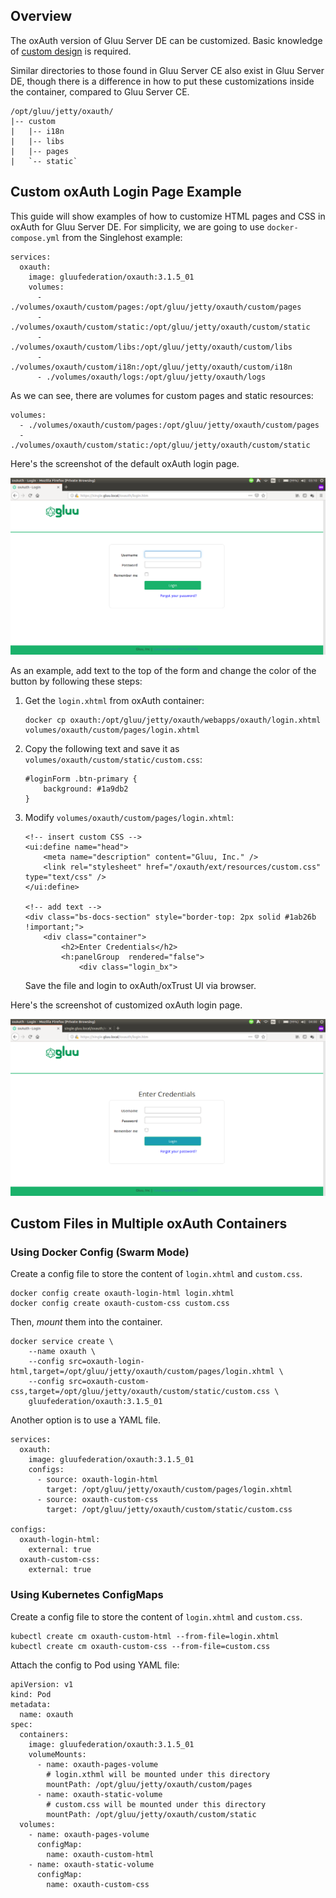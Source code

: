 ## Overview

The oxAuth version of Gluu Server DE can be customized. Basic knowledge of [custom design](https://gluu.org/docs/ce/3.1.5/operation/custom-design/) is required.

Similar directories to those found in Gluu Server CE also exist in Gluu Server DE, though there is a difference in how to put these customizations inside the container, compared to Gluu Server CE.

    /opt/gluu/jetty/oxauth/
    |-- custom
    |   |-- i18n
    |   |-- libs
    |   |-- pages
    |   `-- static`

## Custom oxAuth Login Page Example

This guide will show examples of how to customize HTML pages and CSS in oxAuth for Gluu Server DE.
For simplicity, we are going to use `docker-compose.yml` from the Singlehost example:

    services:
      oxauth:
        image: gluufederation/oxauth:3.1.5_01
        volumes:
          - ./volumes/oxauth/custom/pages:/opt/gluu/jetty/oxauth/custom/pages
          - ./volumes/oxauth/custom/static:/opt/gluu/jetty/oxauth/custom/static
          - ./volumes/oxauth/custom/libs:/opt/gluu/jetty/oxauth/custom/libs
          - ./volumes/oxauth/custom/i18n:/opt/gluu/jetty/oxauth/custom/i18n
          - ./volumes/oxauth/logs:/opt/gluu/jetty/oxauth/logs

As we can see, there are volumes for custom pages and static resources:

    volumes:
      - ./volumes/oxauth/custom/pages:/opt/gluu/jetty/oxauth/custom/pages
      - ./volumes/oxauth/custom/static:/opt/gluu/jetty/oxauth/custom/static

Here's the screenshot of the default oxAuth login page.

![Screenshot](../img/oxauth-default-login.png)

As an example, add text to the top of the form and change the color of the button by following these steps:

1.  Get the `login.xhtml` from oxAuth container:

        docker cp oxauth:/opt/gluu/jetty/oxauth/webapps/oxauth/login.xhtml volumes/oxauth/custom/pages/login.xhtml

1.  Copy the following text and save it as `volumes/oxauth/custom/static/custom.css`:

        #loginForm .btn-primary {
            background: #1a9db2
        }

1.  Modify `volumes/oxauth/custom/pages/login.xhtml`:

        <!-- insert custom CSS -->
        <ui:define name="head">
            <meta name="description" content="Gluu, Inc." />
            <link rel="stylesheet" href="/oxauth/ext/resources/custom.css" type="text/css" />
        </ui:define>

        <!-- add text -->
        <div class="bs-docs-section" style="border-top: 2px solid #1ab26b !important;">
            <div class="container">
                <h2>Enter Credentials</h2>
                <h:panelGroup  rendered="false">
                    <div class="login_bx">

    Save the file and login to oxAuth/oxTrust UI via browser.

Here's the screenshot of customized oxAuth login page.

![Screenshot](../img/oxauth-custom-login.png)

## Custom Files in Multiple oxAuth Containers

### Using Docker Config (Swarm Mode)

Create a config file to store the content of `login.xhtml` and `custom.css`.

    docker config create oxauth-login-html login.xhtml
    docker config create oxauth-custom-css custom.css

Then, _mount_ them into the container.

    docker service create \
        --name oxauth \
        --config src=oxauth-login-html,target=/opt/gluu/jetty/oxauth/custom/pages/login.xhtml \
        --config src=oxauth-custom-css,target=/opt/gluu/jetty/oxauth/custom/static/custom.css \
        gluufederation/oxauth:3.1.5_01

Another option is to use a YAML file.

    services:
      oxauth:
        image: gluufederation/oxauth:3.1.5_01
        configs:
          - source: oxauth-login-html
            target: /opt/gluu/jetty/oxauth/custom/pages/login.xhtml
          - source: oxauth-custom-css
            target: /opt/gluu/jetty/oxauth/custom/static/custom.css

    configs:
      oxauth-login-html:
        external: true
      oxauth-custom-css:
        external: true

### Using Kubernetes ConfigMaps

Create a config file to store the content of `login.xhtml` and `custom.css`.

    kubectl create cm oxauth-custom-html --from-file=login.xhtml
    kubectl create cm oxauth-custom-css --from-file=custom.css

Attach the config to Pod using YAML file:

    apiVersion: v1
    kind: Pod
    metadata:
      name: oxauth
    spec:
      containers:
        image: gluufederation/oxauth:3.1.5_01
        volumeMounts:
          - name: oxauth-pages-volume
            # login.xthml will be mounted under this directory
            mountPath: /opt/gluu/jetty/oxauth/custom/pages
          - name: oxauth-static-volume
            # custom.css will be mounted under this directory
            mountPath: /opt/gluu/jetty/oxauth/custom/static
      volumes:
        - name: oxauth-pages-volume
          configMap:
            name: oxauth-custom-html
        - name: oxauth-static-volume
          configMap:
            name: oxauth-custom-css

